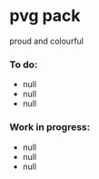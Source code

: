 # pvg pack
proud and colourful
<br/>


### To do:
* null
* null
* null

### Work in progress:
* null
* null
* null

<br/>
